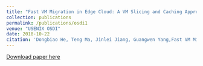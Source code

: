 ```yaml
---
title: "Fast VM Migration in Edge Cloud: A VM Slicing and Caching Approach"
collection: publications
permalink: /publications/osdi1
venue: "USENIX OSDI"
date: 2018-10-22
citation: 'Dongbiao He, Teng Ma, Jinlei Jiang, Guangwen Yang,Fast VM Migration in Edge Cloud: A VM Slicing and Caching Approach. USENIX OSDI 2018 Poster. '
---
```

[Download paper here](https://herbdb.github.io/herbthu.github.io/files/osdi1.pdf)

